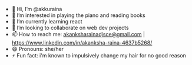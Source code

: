 - 👋 Hi, I’m @akkuraina
- 👀 I’m interested in playing the piano and reading books
- 🌱 I’m currently learning react
- 💞️ I’m looking to collaborate on web dev projects
- 📫 How to reach me: akanksharainadjsce@gmail.com | https://www.linkedin.com/in/akanksha-raina-4637b5268/
- 😄 Pronouns: she/her
- ⚡ Fun fact: i'm known to impulsively change my hair for no good reason 

<!---
akkuraina/akkuraina is a ✨ special ✨ repository because its `README.md` (this file) appears on your GitHub profile.
You can click the Preview link to take a look at your changes.
--->
